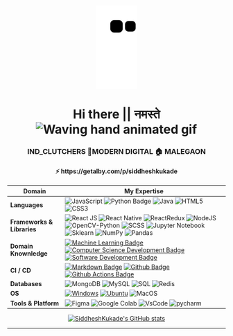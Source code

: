 <!-- [![Readme Card](https://github-readme-stats.vercel.app/api/pin/?username=SiddheshKukade&repo=portfolio)](https://github.com/Siddhesh/Portfolio) -->
<!-- [![willianrod's wakatime stats](https://github-readme-stats.vercel.app/api/wakatime?username=SiddheshKukade)](https://github.com/SiddheshKukade/SiddheshKukade) -->
<p align="center">
  <img src="https://github.com/SiddheshKukade/SiddheshKukade/raw/output/github-contribution-grid-snake.svg" alt="snake"></center>
</p>
<h1 align="center">Hi there || नमस्ते  <img src="https://raw.githubusercontent.com/nixin72/nixin72/master/wave.gif" 
         alt="Waving hand animated gif"
         height="45"
         width="45" /></h1>
<h3 align="center">
IND_CLUTCHERS 💠MODERN DIGITAL 🏠 MALEGAON
</h3>
<h4 align="center">
⚡️ https://getalby.com/p/siddheshkukade
</h5>

Domain | My Expertise
--- | --- 
**Languages**  | ![JavaScript](https://img.shields.io/badge/-JavaScript-ff4d4d?logo=%22javascript%22) ![Python Badge](https://img.shields.io/badge/-Python-3776AB?style=flat&logo=Python&logoColor=white) ![Java](https://img.shields.io/badge/-Java-4d4d4d?logo=%22java%22) ![HTML5](https://img.shields.io/badge/HTML5-E34F26?&logo=html5&logoColor=white) ![CSS3](https://img.shields.io/badge/CSS3-1572B6?&logo=css3&logoColor=white)
**Frameworks & Libraries**  |  ![React JS](https://img.shields.io/badge/-ReactJS-3333ff?logo=%22react%22) ![React Native](https://img.shields.io/badge/-ReactNative-00264d?logo=%22react%22) ![ReactRedux](https://img.shields.io/badge/-Redux-cc33ff?logo=%22redux%22) ![NodeJS](https://img.shields.io/badge/-nodeJS-33cc33?logo=%22deno%22)  ![OpenCV-Python](https://img.shields.io/badge/-opencv-ff6699?logo=%22opencv%22) ![SCSS](https://img.shields.io/badge/-sass-1f0033?logo=%22sass%22) ![Jupyter Notebook](https://img.shields.io/badge/-jupyter-ffb366?logo=%22jupyter%22) ![Sklearn](https://img.shields.io/badge/-sklearn-ff99cc?logo="python") ![NumPy](https://img.shields.io/badge/-numpy-3366ff?logo=%22numpy%22) ![Pandas](https://img.shields.io/badge/-pandas-b3c6ff?logo=%22pandas%22)
**Domain Knownledge**  | [![Machine Learning Badge](https://img.shields.io/badge/-Machine%20Learning-01D277?style=flat&logoColor=white)](https://github.com/BEPb/BEPb) [![Computer Science Development Badge](https://img.shields.io/badge/-Computer%20Science-FAB040?style=flat&logoColor=white)](https://github.com/search?q=user%3ABEPb&type=Repositories) [![Software Development Badge](https://img.shields.io/badge/-Software%20Development-FF6600?style=flat&logoColor=white)](https://github.com/search?q=user%3ABEPb&type=Repositories) 
**CI / CD** | [![Markdown Badge](https://img.shields.io/badge/-Markdown-2088FF?style=flat&logo=Markdown&logoColor=white)](https://github.com/BEPb/BEPb) [![Github Badge](https://img.shields.io/badge/-Github%20-2088FF?style=flat&logo=Github&logoColor=white)](https://github.com/BEPb/BEPb) [![Github Actions Badge](https://img.shields.io/badge/-Git%20-2088FF?style=flat&logo=Git&logoColor=white)](https://github.com/BEPb/BEPb)
**Databases**  | ![MongoDB](https://img.shields.io/badge/-MongoDB-008000?logo=%22mongodb%22)  <img alt="MySQL" src="https://camo.githubusercontent.com/e863bc79abf7a53150665ce9eb1a93f4fb6183af46bc3fb345ee5562736eb23c/68747470733a2f2f696d672e736869656c64732e696f2f62616467652f4d7953514c2d2532333030662e7376673f6c6f676f3d6d7973716c266c6f676f436f6c6f723d7768697465" data-canonical-src="https://img.shields.io/badge/MySQL-%2300f.svg?logo=mysql&amp;logoColor=white" style="max-width: 100%;"> <img src="https://camo.githubusercontent.com/c44ec7dbcddd4dea22204197ce11e45bea3ef03ff97e45294bf66ea793527706/68747470733a2f2f696d672e736869656c64732e696f2f62616467652f2d53514c2d626c61636b3f7374796c653d666c61742d737175617265266c6f676f3d706f737467726573716c266c6f676f436f6c6f723d626c7565" alt="SQL" data-canonical-src="https://img.shields.io/badge/-SQL-black?style=flat-square&amp;logo=postgresql&amp;logoColor=blue" style="max-width: 100%;"> ![Redis](https://img.shields.io/badge/-Redis-ff8080?logo=%22redis%22)
**OS**  | <a target="_blank" rel="noopener noreferrer" href="https://camo.githubusercontent.com/b44114213a5a462903bd69611bb6846f1dc41fe6f3230bd37c67c3d4eb65f08c/68747470733a2f2f696d672e736869656c64732e696f2f62616467652f2d57696e646f77732d626c61636b3f7374796c653d666c61742d737175617265266c6f676f3d77696e646f7773266c6f676f436f6c6f723d626c7565"><img src="https://camo.githubusercontent.com/b44114213a5a462903bd69611bb6846f1dc41fe6f3230bd37c67c3d4eb65f08c/68747470733a2f2f696d672e736869656c64732e696f2f62616467652f2d57696e646f77732d626c61636b3f7374796c653d666c61742d737175617265266c6f676f3d77696e646f7773266c6f676f436f6c6f723d626c7565" alt="Windows" data-canonical-src="https://img.shields.io/badge/-Windows-black?style=flat-square&amp;logo=windows&amp;logoColor=blue" style="max-width: 100%;"></a> <a target="_blank" rel="noopener noreferrer" href="https://camo.githubusercontent.com/9c4bc049e33f41f122342a1714ccf872c34098a9f2c593c33c2322cf0129fa04/68747470733a2f2f696d672e736869656c64732e696f2f62616467652f2d5562756e74752d626c61636b3f7374796c653d666c61742d737175617265266c6f676f3d7562756e7475"><img src="https://camo.githubusercontent.com/9c4bc049e33f41f122342a1714ccf872c34098a9f2c593c33c2322cf0129fa04/68747470733a2f2f696d672e736869656c64732e696f2f62616467652f2d5562756e74752d626c61636b3f7374796c653d666c61742d737175617265266c6f676f3d7562756e7475" alt="Ubuntu" data-canonical-src="https://img.shields.io/badge/-Ubuntu-black?style=flat-square&amp;logo=ubuntu" style="max-width: 100%;"></a> ![MacOS](https://img.shields.io/badge/-macOS-595959?logo=%22apple%22)
**Tools & Platform**  | ![Figma](https://img.shields.io/badge/-figma-FFB6C1?logo=%22figma%22) ![Google Colab](https://img.shields.io/badge/Colab-F9AB00?logo=googlecolab&color=525252) ![VsCode](https://img.shields.io/badge/-vscode-0066ff?logo=%22visual-studio%22) ![pycharm](https://img.shields.io/badge/-pycharm-608000?logo=%22pycharm%22)

<center>

[![SiddheshKukade's GitHub stats](https://stats.quine.sh/SiddheshKukade/github)](https://quine.sh)
 
 </center>
<hr>

<!-- 
 <p align="left"> <a href="https://github.com/ryo-ma/github-profile-trophy"><img src="https://github-profile-trophy.vercel.app/?username=SiddheshKukade&theme=radical&margin-w=15&margin-h=15&column=9" alt="SiddheshKukade" /></a></p>
<p>
  <a align= "center" href="https://github.com/SiddheshKukade">
    <img alt= "stats card" height="200px" width="400" src="https://github-readme-streak-stats.herokuapp.com/?user=SiddheshKukade&theme=radical">
  <img align="right" height="350" width="400" src="https://cdn.dribbble.com/users/2238041/screenshots/4763918/working.gif" /> 
  <img align="right"   src="https://github.com/SiddheshKukade/SiddheshKukade/blob/main/devcard.svg" width="400" alt="Siddhesh Bhupendra Kukade's Dev Card"/>

<img height="200px" width="400" src="https://github-readme-stats.vercel.app/api?username=SiddheshKukade&count_private=true&theme=radical&show_icons=true" />

  </a>
</p>
<br/>
<p>
 <img  align="right"  height="250" width="400" src="https://cdn.dribbble.com/users/535615/screenshots/17649043/media/e4c03808fa04fa65e0c58d6d61f2fd54.png" />
<img  src="https://github-readme-stats.vercel.app/api/top-langs/?username=SiddheshKukade&layout=compact&theme=radical&langs_count=5" />
</p>
<hr/>
<br/>

 <p align="right" >
  <img src="https://komarev.com/ghpvc/?username=SiddheshKukade&label=Profile%20views&color=0e75b6&style=for-the-badge" alt="SiddheshKukade" />
  <a href="https://twitter.com/TheSidK_" target="blank">
        <img src="https://img.shields.io/twitter/follow/TheSidK_?logo=twitter&style=for-the-badge" alt="TheSidK_" />
      <img src="https://img.shields.io/youtube/channel/views/UCv-7LW60AplFfQUpkFjDRhA?style=for-the-badge"/> 
   </a>
</p>

- 📫 How to reach me **siddhesh@siddheshkukade.com**
- 💻 StackOverFlow- [Siddhesh Bhupendra Kukade](https://stackoverflow.com/users/15290971/siddhesh-b-kukade)
- 🤖 Kaggle - [Siddhya](https://www.kaggle.com/siddhya)
<br><br>
<hr>
-->

<!--
<h3 align="center">Connect with me:</h3>
<p align="center">
<a href="https://twitter.com/TheSidK_" target="blank"><img align="center" src="https://img.icons8.com/cute-clipart/64/000000/twitter.png" alt="SiddheshKukade Twitter" height="50" width="50" /></a> &nbsp;&nbsp;&nbsp;
<a href="https://in.linkedin.com/in/siddhesh-bhupendra-kukade-5a46a71b5" target="blank"><img align="center" src="https://img.icons8.com/cute-clipart/64/000000/linkedin.png" alt="Siddhesh Kukade Linked In" height="50" width="50" /></a>&nbsp;&nbsp;&nbsp;&nbsp;
<a href="https://instagram.com/SiddheshKukade" target="blank"><img align="center" src="https://img.icons8.com/cute-clipart/64/000000/instagram-new.png" alt="SiddheshKukade" height="50" width="50" /></a>
</p>

<hr/> -->

<!--
<h2 align="center"> ☁ Google Cloud Badges </h2>
<a   href="https://www.cloudskillsboost.google/public_profiles/b82ef73c-793d-46d8-b6f6-83e511f17209/badges/1881840" target="_blank"><img src="https://media-exp1.licdn.com/dms/image/sync/C4D27AQGY6PioUmnzCg/articleshare-shrink_800/0/1651578575027?e=2147483647&v=beta&t=TRgmKkQ1pbznQLaT_Js11JbFWmHe-klqwInEOsl_2Uw" style="height:30vh; width:15vw;"/></a>
<a   href="https://www.cloudskillsboost.google/public_profiles/b82ef73c-793d-46d8-b6f6-83e511f17209/badges/1932217" target="_blank"><img src="https://user-images.githubusercontent.com/65951872/167246384-51b226ab-7680-4e7f-9870-60095d8cc140.png" style="height:30vh; width:15vw;"/></a>
<a   href="https://www.cloudskillsboost.google/public_profiles/b82ef73c-793d-46d8-b6f6-83e511f17209/badges/1992326" target="_blank"><img src="https://user-images.githubusercontent.com/65951872/168458068-a0d8bc23-1561-4688-9fb1-718f366e673d.png" style="height:30vh; width:15vw;"/></a>
<a   href="https://www.cloudskillsboost.google/public_profiles/b82ef73c-793d-46d8-b6f6-83e511f17209/badges/2021771" target="_blank"><img src="https://user-images.githubusercontent.com/65951872/169092961-bdcc7de0-ce4a-4efd-b309-fffa7f7ea13b.png" style="height:30vh; width:15vw;"/></a>
<a   href="https://www.cloudskillsboost.google/public_profiles/b82ef73c-793d-46d8-b6f6-83e511f17209/badges/2095522" target="_blank"><img src="https://user-images.githubusercontent.com/65951872/170775021-c5724179-c3ed-40fa-ad20-6913f0f56efb.png" style="height:30vh; width:15vw;"/></a>
<hr/>

<div >
<img alt="Siddhesh's GitHub activity graph" src="https://activity-graph.herokuapp.com/graph?username=SiddheshKukade&hide_border=true&theme=redical" />
<!--  align="left" height="500" width="400" <img align="right" height="500" width="400" src="./profile-3d-contrib/profile-night-rainbow.svg" /> -->
</div> 
<!--  
<p align="center"><img src="https://raw.githubusercontent.com/KevinPatel04/KevinPatel04/master/header.png"></p> -->
<!-- 
<p align='center'>
 <img src="https://octodex.github.com/images/daftpunktocat-thomas.gif" height="160px" width="160px"> <img src="https://octodex.github.com/images/daftpunktocat-guy.gif" height="160px" width="160px">
</p>
<p align="center"><img src="https://raw.githubusercontent.com/KevinPatel04/KevinPatel04/master/cover-thompson.png"></p>
  -->
<!-- [![Typing SVG](https://readme-typing-svg.herokuapp.com?font=Fira+Code&color=%23A022F7&size=10&lines=IND_CLUTCHERS;MODERN+DIGITAL+MALEGAON)](https://git.io/typing-svg)
 -->

<!--
<hr>
 <h2 align="center">Open Source Contributions </h2>

 | Organization / Repository   |      Contributions      |  Links |
|----------|:-------------:|------:|
[PalisadoesFoundation/talawa](https://github.com/PalisadoesFoundation/talawa) |  Pull Request (Under Review)| [ [Google Summer of Code] :  Enabling Plugins , Donation as a Plugin, Refractor for TalawaPluginProvider Widget  ](https://github.com/PalisadoesFoundation/talawa/pull/1355) |
[PalisadoesFoundation/talawa-api](https://github.com/PalisadoesFoundation/talawa-api) |  Pull Request (Under Review )| [ [Google Summer of Code] : Performing Donations ( Ability to store donation transaction in Talwa-api ) ](https://github.com/PalisadoesFoundation/talawa-api/pull/756) |
[PalisadoesFoundation/talawa-api](https://github.com/PalisadoesFoundation/talawa-api) |  Pull Request (Merged)| [ [Google Summer of Code] : Plugin Architecture for Server  ](https://github.com/PalisadoesFoundation/talawa-api/pull/730) |
[PalisadoesFoundation/talawa-admin](https://github.com/PalisadoesFoundation/talawa-admin) |  Pull Request (Merged) | [ [Google Summer of Code] : Plugin Architecture for Admin ](https://github.com/PalisadoesFoundation/talawa-admin/pull/355) |
[PalisadoesFoundation/talawa-admin](https://github.com/PalisadoesFoundation/talawa-admin) |  Pull Request (Merged) | [🐛FIX: [Bug Fix] : Prettier fix ](https://github.com/PalisadoesFoundation/talawa-admin/pull/346) |
[PalisadoesFoundation/talawa-api](https://github.com/PalisadoesFoundation/talawa-api) |  Pull Request (Merged) | [🐛FIX: [Bug Fix] : npm run setup bug ](https://github.com/PalisadoesFoundation/talawa-api/pull/714) |
[PalisadoesFoundation/talawa-api](https://github.com/PalisadoesFoundation/talawa-api) |  Bug Report | [🐛Bug Report : npm run setup compiles with error ](https://github.com/PalisadoesFoundation/talawa-api/issues/712) |
 [PalisadoesFoundation/talawa-api](https://github.com/PalisadoesFoundation/talawa-api) |  Pull Request (Merged) | [🐛FIX: Code Coverage: 🤖 Test for lib/resolvers/group_chat_query/groupChats.jsGroup ](https://github.com/PalisadoesFoundation/talawa-api/pull/710) |
 [PalisadoesFoundation/talawa-admin](https://github.com/PalisadoesFoundation/talawa-admin) |  Pull Request (Merged) | [🐛FIX: Code Coverage: Create tests for rc/state/action-creators/index.ts ](https://github.com/PalisadoesFoundation/talawa-admin/pull/339) |
 [PalisadoesFoundation/talawa-api](https://github.com/PalisadoesFoundation/talawa-api) |  Pull Request (Merged) | [🐛FIX: Code Coverage: Create tests for groupChatMessages.js ](https://github.com/PalisadoesFoundation/talawa-api/pull/709) |
| [PalisadoesFoundation/talawa-admin](https://github.com/PalisadoesFoundation/talawa-admin) |  Pull Request (Merged) | [🐛FIX: Code Coverage: Create tests for plugin.helper.ts](https://github.com/PalisadoesFoundation/talawa-admin/pull/338) |
| [PalisadoesFoundation/talawa-admin](https://github.com/PalisadoesFoundation/talawa-admin) |  Pull Request (Merged) | [🐛FIX: Enabled Scrolling On register page Merged](https://github.com/PalisadoesFoundation/talawa-admin/pull/291) |
| [PalisadoesFoundation/talawa-admin](https://github.com/PalisadoesFoundation/talawa-admin) |  Pull Request (Merged) | [🐛FIX: Code Coverage: Create tests for src/index.ts](https://github.com/PalisadoesFoundation/talawa-admin/pull/296) |
| [PalisadoesFoundation/talawa-admin](https://github.com/PalisadoesFoundation/talawa-admin) |  Pull Request (Merged) | [🐛FIX: Code Coverage: Test plugin reducer](https://github.com/PalisadoesFoundation/talawa-admin/pull/318) |
| [PalisadoesFoundation/talawa-admin](https://github.com/PalisadoesFoundation/talawa-admin) |  Pull Request (Merged) | [🐛FIX: Code Coverage: Test src test store ](https://github.com/PalisadoesFoundation/talawa-admin/pull/310) |
| [PalisadoesFoundation/talawa-admin](https://github.com/PalisadoesFoundation/talawa-admin) |  Pull Request (Merged) | [🐛FIX: Code Coverage: Add test route reducer ](https://github.com/PalisadoesFoundation/talawa-admin/pull/320) |
| [PalisadoesFoundation/talawa-admin](https://github.com/PalisadoesFoundation/talawa-admin) |  Pull Request (Merged) | [🐛FIX: Code Coverage: Testing Render.helper.ts ](https://github.com/PalisadoesFoundation/talawa-admin/pull/321) |
| [PalisadoesFoundation/talawa-admin](https://github.com/PalisadoesFoundation/talawa-admin) |  Bug Report  | [🔍 Can't Scroll in the register page of talawa-admin home page](https://github.com/PalisadoesFoundation/talawa-admin/issues/290) |
| [reduxjs/react-redux](https://github.com/reduxjs/react-redux/) |  Bug Report  | [🔍 Problem with docs in /getting-started section](https://github.com/reduxjs/react-redux/issues/1727) |
-->






<!--  
 # Modern Digital Photo Studio
 [![Linkedin Badge](https://img.shields.io/badge/-blue?style=social&logo=Linkedin&logoColor=blue&link=https://www.linkedin.com/in/siddhesh-bhupendra-kukade-243980172/)](https://www.linkedin.com/in/siddhesh-bhupendra-kukade-243980172/)
[![Gmail Badge](https://img.shields.io/badge/-c14438?style=social&logo=Gmail&logoColor=red&link=mailto:siddheshkukade2003@gmail.com)](mailto:siddheshkukade2003@gmail.com)
[![Instagram Badge](https://img.shields.io/badge/-blue?style=social&logo=Instagram&logoColor=#fb3958&link=https://www.instagram.com/siddheshkukade/)](https://www.instagram.com/shivangguptax/)
[![Twitter Badge](http://img.shields.io/badge/-1ca0f1?style=social&logo=twitter&logoColor=blue&link=https://twitter.com/TheSidK_)](https://twitter.com/TheSidK_) 
<br>
 ### Hi there || नमस्ते <img src="https://raw.githubusercontent.com/aemmadi/aemmadi/master/wave.gif" width="29px"> 
- 📫 How to reach me: <siddheshkukade2003@gmail.com> 
- AI ML DS Work: <https://www.kaggle.com/siddhya>
- Web Dev: Here On GitHub
<hr/>
-🌱 I’m currently learning Machine Learning
<hr/>
<p align="left"> <img src="https://komarev.com/ghpvc/?username=SiddheshKukade&label=View Count &color=0e75b6&style=flat" alt="" /> </p>
![](https://media.giphy.com/media/jOV609ljhCAK1tba6u/giphy.gif)
<!-- 
<code><img height="40" src="https://raw.githubusercontent.com/github/explore/80688e429a7d4ef2fca1e82350fe8e3517d3494d/topics/cpp/cpp.png"></code>
<code><img height="40" src="https://raw.githubusercontent.com/github/explore/80688e429a7d4ef2fca1e82350fe8e3517d3494d/topics/java/java.png"></code>
<code><img height="40" src="https://raw.githubusercontent.com/github/explore/80688e429a7d4ef2fca1e82350fe8e3517d3494d/topics/javascript/javascript.png"></code>
<code><img height="40" src="https://raw.githubusercontent.com/github/explore/80688e429a7d4ef2fca1e82350fe8e3517d3494d/topics/react/react.png"></code>
<code><img height="40" src="https://raw.githubusercontent.com/github/explore/80688e429a7d4ef2fca1e82350fe8e3517d3494d/topics/nodejs/nodejs.png"></code>
<code><img height="40" src="https://raw.githubusercontent.com/github/explore/80688e429a7d4ef2fca1e82350fe8e3517d3494d/topics/python/python.png"></code>
<code><img height="40" src="https://raw.githubusercontent.com/github/explore/80688e429a7d4ef2fca1e82350fe8e3517d3494d/topics/html/html.png"></code>
<code><img height="40" src="https://raw.githubusercontent.com/github/explore/80688e429a7d4ef2fca1e82350fe8e3517d3494d/topics/css/css.png"></code>
<code><img height="40" src="https://raw.githubusercontent.com/github/explore/80688e429a7d4ef2fca1e82350fe8e3517d3494d/topics/git/git.png"></code> -->
<!-- ![](https://github-readme-stats.vercel.app/api?username=SiddheshKukade&show_icons=true&hide_border=true) -->
<!--
**SiddheshKukade/SiddheshKukade** is a ✨ _special_ ✨ repository because its `README.md` (this file) appears on your GitHub profile.
🏠
Here are some ideas to get you started:
- 🔭 I’m currently working on ...
- 👯 I’m looking to collaborate on ...
- 🤔 I’m looking for help with ...
- 💬 Ask me about ...
- 📫 How to reach me: ...
- 😄 Pronouns: ...
- ⚡ Fun fact: ...
-->
<!--   Edit this Later-->
<!--  <h1 align="center">Hi 👋, I'm William Lane</h1>
<h3 align="center">A 14 year old developer from Washington State</h3>
<p align="left"> <a href="https://github.com/ryo-ma/github-profile-trophy"><img src="https://github-profile-trophy.vercel.app/?username=willdoescode&theme=onedark&margin-w=15&margin-h=15&column=7" alt="willdoescode" /></a> </p>
<div>
<img height="170" align="left" src="https://github-readme-stats.vercel.app/api?username=willdoescode&count_private=true&include_all_commits=true&theme=onedark" alt="willdoescode" />
<img src="https://github-readme-stats.vercel.app/api/top-langs/?username=willdoescode&layout=compact&theme=onedark&langs_count=15" />
</div>
<br/>
<p align="left"> <img src="https://komarev.com/ghpvc/?username=willdoescode&label=Profile%20views&color=0e75b6&style=flat" alt="willdoescode" /> </p>
- 🔭 I’m currently working on [Crystal](https://crystal-lang.org/), [Haskell](https://www.haskell.org/), and [Rust](http://rust-lang.org/)
## Blog posts
<!-- BLOG-POST-LIST:START -->
<!-- - [Effective Interfaces In Golang](https://dev.to/willdoescode/effective-interfaces-in-golang-3l3n)
- [How to operator overload in Rust.](https://dev.to/willdoescode/how-to-operator-overload-in-rust-33cp) -->
<!-- BLOG-POST-LIST:END -->
<!-- 
<h3 align="left">Connect with me:</h3>
<p align="left">
<a href="https://codepen.io/willdoescode" target="blank"><img align="center" src="https://cdn.jsdelivr.net/npm/simple-icons@3.0.1/icons/codepen.svg" alt="willdoescode" height="30" width="40" /></a>
<a href="https://dev.to/willdoescode" target="blank"><img align="center" src="https://cdn.jsdelivr.net/npm/simple-icons@3.0.1/icons/dev-dot-to.svg" alt="willdoescode" height="30" width="40" /></a>
<a href="https://twitter.com/willdoescode" target="blank"><img align="center" src="https://cdn.jsdelivr.net/npm/simple-icons@3.0.1/icons/twitter.svg" alt="willdoescode" height="30" width="40" /></a>
<a href="https://stackoverflow.com/users/will-iam" target="blank"><img align="center" src="https://cdn.jsdelivr.net/npm/simple-icons@3.0.1/icons/stackoverflow.svg" alt="will-iam" height="30" width="40" /></a>
<a href="https://codesandbox.com/willdoescode" target="blank"><img align="center" src="https://cdn.jsdelivr.net/npm/simple-icons@3.0.1/icons/codesandbox.svg" alt="willdoescode" height="30" width="40" /></a>
<a href="https://instagram.com/willdoescode" target="blank"><img align="center" src="https://cdn.jsdelivr.net/npm/simple-icons@3.0.1/icons/instagram.svg" alt="willdoescode" height="30" width="40" /></a>
<a href="https://www.leetcode.com/willdoescode" target="blank"><img align="center" src="https://cdn.jsdelivr.net/npm/simple-icons@3.0.1/icons/leetcode.svg" alt="willdoescode" height="30" width="40" /></a>
</p>
 --> 
